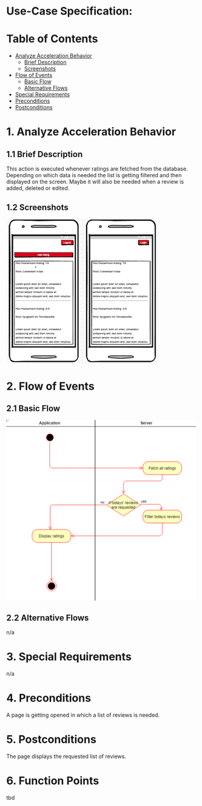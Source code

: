 # Use-Case Specification: 

# Table of Contents
- [Analyze Acceleration Behavior](#1-analyze-acceleration-behavior)
    - [Brief Description](#11-brief-description)
    - [Screenshots](#12-screenshots)
- [Flow of Events](#2-flow-of-events)
    - [Basic Flow](#21-basic-flow)
    - [Alternative Flows](#22-alternative-flows)
- [Special Requirements](#3-special-requirements)
- [Preconditions](#4-preconditions)
- [Postconditions](#5-postconditions)

# 1. Analyze Acceleration Behavior
## 1.1 Brief Description

This action is executed whenever ratings are fetched from the database. Depending on which data is needed the list is getting filtered and then displayed on the screen. Maybe it will also be needed when a review is added, deleted or edited.

## 1.2 Screenshots

<img src="List ratings of other users.png" width="400" />

# 2. Flow of Events

## 2.1 Basic Flow
<img src="flowdiagram_Listratingofusers.png" width="500" />



## 2.2 Alternative Flows

n/a

# 3. Special Requirements

n/a


# 4. Preconditions
A page is getting opened in which a list of reviews is needed.

# 5. Postconditions
The page displays the requested list of reviews.

# 6. Function Points

tbd
